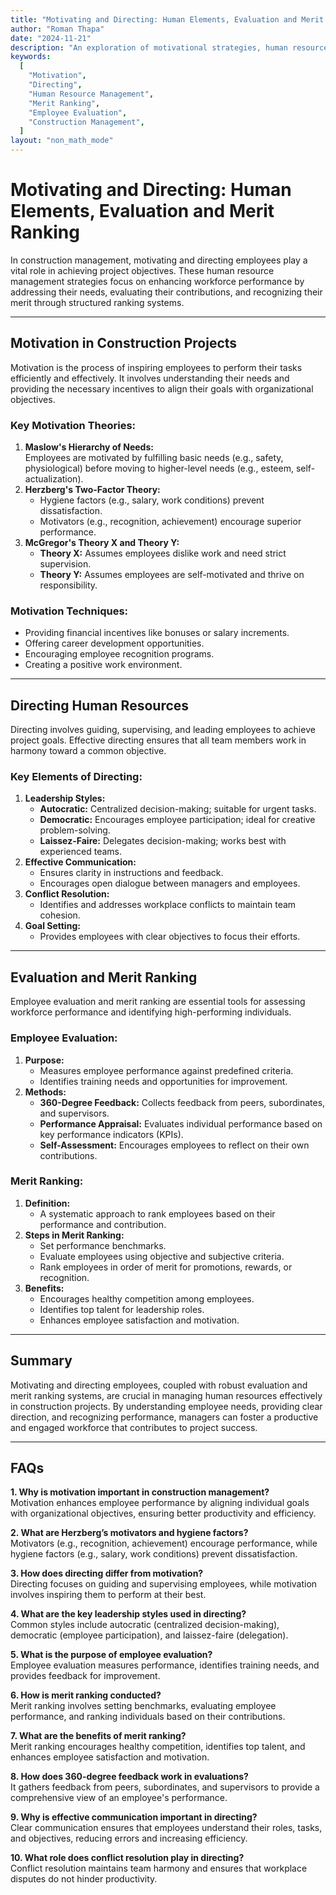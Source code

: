 ```yaml
---
title: "Motivating and Directing: Human Elements, Evaluation and Merit Ranking"
author: "Roman Thapa"
date: "2024-11-21"
description: "An exploration of motivational strategies, human resource evaluation, and merit ranking in construction project management."
keywords:
  [
    "Motivation",
    "Directing",
    "Human Resource Management",
    "Merit Ranking",
    "Employee Evaluation",
    "Construction Management",
  ]
layout: "non_math_mode"
---
```


# Motivating and Directing: Human Elements, Evaluation and Merit Ranking

In construction management, motivating and directing employees play a vital role in achieving project objectives. These human resource management strategies focus on enhancing workforce performance by addressing their needs, evaluating their contributions, and recognizing their merit through structured ranking systems.

---

## Motivation in Construction Projects

Motivation is the process of inspiring employees to perform their tasks efficiently and effectively. It involves understanding their needs and providing the necessary incentives to align their goals with organizational objectives.

### Key Motivation Theories:

1. **Maslow's Hierarchy of Needs:**  
   Employees are motivated by fulfilling basic needs (e.g., safety, physiological) before moving to higher-level needs (e.g., esteem, self-actualization).
2. **Herzberg's Two-Factor Theory:**
   - Hygiene factors (e.g., salary, work conditions) prevent dissatisfaction.
   - Motivators (e.g., recognition, achievement) encourage superior performance.
3. **McGregor's Theory X and Theory Y:**
   - **Theory X:** Assumes employees dislike work and need strict supervision.
   - **Theory Y:** Assumes employees are self-motivated and thrive on responsibility.

### Motivation Techniques:

- Providing financial incentives like bonuses or salary increments.
- Offering career development opportunities.
- Encouraging employee recognition programs.
- Creating a positive work environment.

---

## Directing Human Resources

Directing involves guiding, supervising, and leading employees to achieve project goals. Effective directing ensures that all team members work in harmony toward a common objective.

### Key Elements of Directing:

1. **Leadership Styles:**
   - **Autocratic:** Centralized decision-making; suitable for urgent tasks.
   - **Democratic:** Encourages employee participation; ideal for creative problem-solving.
   - **Laissez-Faire:** Delegates decision-making; works best with experienced teams.
2. **Effective Communication:**
   - Ensures clarity in instructions and feedback.
   - Encourages open dialogue between managers and employees.
3. **Conflict Resolution:**
   - Identifies and addresses workplace conflicts to maintain team cohesion.
4. **Goal Setting:**
   - Provides employees with clear objectives to focus their efforts.

---

## Evaluation and Merit Ranking

Employee evaluation and merit ranking are essential tools for assessing workforce performance and identifying high-performing individuals.

### Employee Evaluation:

1. **Purpose:**
   - Measures employee performance against predefined criteria.
   - Identifies training needs and opportunities for improvement.
2. **Methods:**
   - **360-Degree Feedback:** Collects feedback from peers, subordinates, and supervisors.
   - **Performance Appraisal:** Evaluates individual performance based on key performance indicators (KPIs).
   - **Self-Assessment:** Encourages employees to reflect on their own contributions.

### Merit Ranking:

1. **Definition:**
   - A systematic approach to rank employees based on their performance and contribution.
2. **Steps in Merit Ranking:**
   - Set performance benchmarks.
   - Evaluate employees using objective and subjective criteria.
   - Rank employees in order of merit for promotions, rewards, or recognition.
3. **Benefits:**
   - Encourages healthy competition among employees.
   - Identifies top talent for leadership roles.
   - Enhances employee satisfaction and motivation.

---

## Summary

Motivating and directing employees, coupled with robust evaluation and merit ranking systems, are crucial in managing human resources effectively in construction projects. By understanding employee needs, providing clear direction, and recognizing performance, managers can foster a productive and engaged workforce that contributes to project success.

---

## FAQs

**1. Why is motivation important in construction management?**  
 Motivation enhances employee performance by aligning individual goals with organizational objectives, ensuring better productivity and efficiency.

**2. What are Herzberg’s motivators and hygiene factors?**  
 Motivators (e.g., recognition, achievement) encourage performance, while hygiene factors (e.g., salary, work conditions) prevent dissatisfaction.

**3. How does directing differ from motivation?**  
 Directing focuses on guiding and supervising employees, while motivation involves inspiring them to perform at their best.

**4. What are the key leadership styles used in directing?**  
 Common styles include autocratic (centralized decision-making), democratic (employee participation), and laissez-faire (delegation).

**5. What is the purpose of employee evaluation?**  
 Employee evaluation measures performance, identifies training needs, and provides feedback for improvement.

**6. How is merit ranking conducted?**  
 Merit ranking involves setting benchmarks, evaluating employee performance, and ranking individuals based on their contributions.

**7. What are the benefits of merit ranking?**  
 Merit ranking encourages healthy competition, identifies top talent, and enhances employee satisfaction and motivation.

**8. How does 360-degree feedback work in evaluations?**  
 It gathers feedback from peers, subordinates, and supervisors to provide a comprehensive view of an employee's performance.

**9. Why is effective communication important in directing?**  
 Clear communication ensures that employees understand their roles, tasks, and objectives, reducing errors and increasing efficiency.

**10. What role does conflict resolution play in directing?**  
 Conflict resolution maintains team harmony and ensures that workplace disputes do not hinder productivity.
